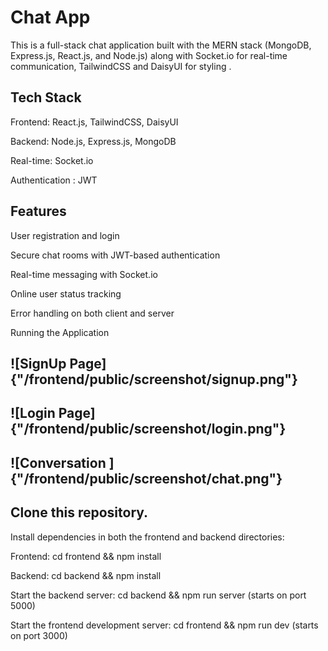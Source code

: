 
# Chat App

This is a full-stack chat application built with the MERN stack (MongoDB, Express.js, React.js, and Node.js) along with Socket.io for real-time communication, TailwindCSS and DaisyUI for styling .

## Tech Stack
Frontend: React.js, TailwindCSS, DaisyUI

Backend: Node.js, Express.js, MongoDB

Real-time: Socket.io

Authentication : JWT

## Features
User registration and login

Secure chat rooms with JWT-based authentication

Real-time messaging with Socket.io

Online user status tracking

Error handling on both client and server

Running the Application

## ![SignUp Page]{"/frontend/public/screenshot/signup.png"}

## ![Login Page]{"/frontend/public/screenshot/login.png"}

## ![Conversation ]{"/frontend/public/screenshot/chat.png"}

## Clone this repository.
Install dependencies in both the frontend and backend directories:

Frontend: cd frontend && npm install

Backend: cd backend && npm install

Start the backend server: cd backend && npm run server (starts on port 5000)

Start the frontend development server: cd frontend && npm run dev (starts on port 3000)

